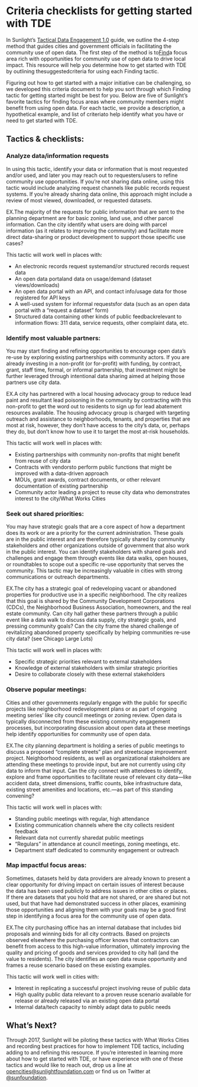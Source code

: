 # Criteria checklists for getting started with TDE

In Sunlight’s [Tactical Data Engagement 1.0](https://docs.google.com/document/d/1YYwrMM_-8vMEAQ-GHPzdm6as4PLPDJG_0F36uje4nr4/edit?usp=sharing) guide, we outline the 4-step method that guides cities and government officials in facilitating the community use of open data. The first step of the method is to[Find](https://docs.google.com/document/d/1YYwrMM_-8vMEAQ-GHPzdm6as4PLPDJG_0F36uje4nr4/edit?ts=596d2e7e#heading=h.nqzolto12clj)a focus area rich with opportunities for community use of open data to drive local impact. This resource will help you determine how to get started with TDE by outlining thesuggestedcriteria for using each Finding tactic.

Figuring out how to get started with a major initiative can be challenging, so we developed this criteria document to help you sort through which Finding tactic for getting started might be best for you. Below are five of Sunlight’s favorite tactics for finding focus areas where community members might benefit from using open data. For each tactic, we provide a description, a hypothetical example, and list of criteriato help identify what you have or need to get started with TDE.

## Tactics & checklists:

### Analyze data/information requests

In using this tactic, identify your data or information that is most requested and/or used, and later you may reach out to requesters/users to refine community use opportunities. If you’re not sharing data online, using this tactic would include analyzing request channels like public records request systems. If you’re already sharing data online, this approach might include a review of most viewed, downloaded, or requested datasets.

EX.The majority of the requests for public information that are sent to the planning department are for basic zoning, land use, and other parcel information. Can the city identify what users are doing with parcel information \(as it relates to improving the community\) and facilitate more direct data-sharing or product development to support those specific use cases?

This tactic will work well in places with:

* An electronic records request systemand/or structured records request data
* An open data portaland data on usage/demand \(dataset views/downloads\)
* An open data portal with an API, and contact info/usage data for those registered for API keys
* A well-used system for informal requestsfor data \(such as an open data portal with a “request a dataset” form\)
* Structured data containing other kinds of public feedbackrelevant to information flows: 311 data, service requests, other complaint data, etc.

### Identify most valuable partners:

You may start finding and refining opportunities to encourage open data’s re-use by exploring existing partnerships with community actors. If you are already investing in a non-profit \(or for-profit\) with funding, by contract, grant, staff time, formal, or informal partnership, that investment might be further leveraged through intentional data sharing aimed at helping those partners use city data.

EX.A city has partnered with a local housing advocacy group to reduce lead paint and resultant lead poisoning in the community by contracting with this non-profit to get the word out to residents to sign up for lead abatement resources available. The housing advocacy group is charged with targeting outreach and assistance to neighborhoods, tenants, and properties that are most at risk, however, they don’t have access to the city’s data, or, perhaps they do, but don’t know how to use it to target the most at-risk households.

This tactic will work well in places with:

* Existing partnerships with community non-profits that might benefit from reuse of city data
* Contracts with vendorsto perform public functions that might be improved with a data-driven approach
* MOUs, grant awards, contract documents, or other relevant documentation of existing partnership
* Community actor leading a project to reuse city data who demonstrates interest to the city/What Works Cities

### Seek out shared priorities:

You may have strategic goals that are a core aspect of how a department does its work or are a priority for the current administration. These goals are in the public interest and are therefore typically shared by community stakeholders and other organizations outside of government that also work in the public interest. You can identify stakeholders with shared goals and challenges and engage them through events like data walks, open houses, or roundtables to scope out a specific re-use opportunity that serves the community. This tactic may be increasingly valuable in cities with strong communications or outreach departments.

EX.The city has a strategic goal of redeveloping vacant or abandoned properties for productive use in a specific neighborhood. The city realizes that this goal is shared by the Community Development Corporations \(CDCs\), the Neighborhood Business Association, homeowners, and the real estate community. Can city hall gather these partners through a public event like a data walk to discuss data supply, city strategic goals, and pressing community goals? Can the city frame the shared challenge of revitalizing abandoned property specifically by helping communities re-use city data? \(see Chicago Large Lots\)

This tactic will work well in places with:

* Specific strategic priorities relevant to external stakeholders
* Knowledge of external stakeholders with similar strategic priorities
* Desire to collaborate closely with these external stakeholders

### Observe popular meetings:

Cities and other governments regularly engage with the public for specific projects like neighborhood redevelopment plans or as part of ongoing meeting series’ like city council meetings or zoning review. Open data is typically disconnected from these existing community engagement processes, but incorporating discussion about open data at these meetings help identify opportunities for community use of open data.

EX.The city planning department is holding a series of public meetings to discuss a proposed “complete streets” plan and streetscape improvement project. Neighborhood residents, as well as organizational stakeholders are attending these meetings to provide input, but are not currently using city data to inform that input. Can the city connect with attendees to identify, explore and frame opportunities to facilitate reuse of relevant city data—like accident data, street dimensions, traffic counts, bike infrastructure data, existing street amenities and locations, etc.—as part of this standing convening?

This tactic will work well in places with:

* Standing public meetings with regular, high attendance
* Existing communication channels where the city collects resident feedback
* Relevant data not currently sharedat public meetings
* “Regulars” in attendance at council meetings, zoning meetings, etc.
* Department staff dedicated to community engagement or outreach

### Map impactful focus areas:

Sometimes, datasets held by data providers are already known to present a clear opportunity for driving impact on certain issues of interest because the data has been used publicly to address issues in other cities or places. If there are datasets that you hold that are not shared, or are shared but not used, but that have had demonstrated success in other places, examining those opportunities and aligning them with your goals may be a good first step in identifying a focus area for the community use of open data.

EX.The city purchasing office has an internal database that includes bid proposals and winning bids for all city contracts. Based on projects observed elsewhere the purchasing officer knows that contractors can benefit from access to this high-value information, ultimately improving the quality and pricing of goods and services provided to city hall \(and the value to residents\). The city identifies an open data reuse opportunity and frames a reuse scenario based on these existing examples.

This tactic will work well in cities with:

* Interest in replicating a successful project involving reuse of public data
* High quality public data relevant to a proven reuse scenario available for release or already released via an existing open data portal
* Internal data/tech capacity to nimbly adapt data to public needs

## What’s Next?

Through 2017, Sunlight will be piloting these tactics with What Works Cities and recording best practices for how to implement TDE tactics, including adding to and refining this resource. If you’re interested in learning more about how to get started with TDE, or have experience with one of these tactics and would like to reach out, drop us a line at [opencities@sunlightfoundation.com](mailto:opencities@sunlightfoundation.com) or find us on Twitter at [@sunfoundation](http://twitter.com/sunfoundation).

